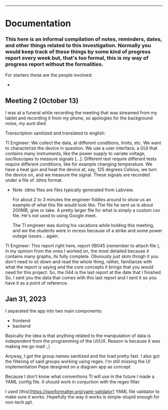 ---

# Documentation

### This here is an informal compilation of notes, reminders, dates, and other things related to this investigation. Normally you would keep track of these things by some kind of progress report every week but, that's too formal, this is my way of progress report without the formalities.

For starters these are the people involved:

* 


## Meeting 2 (October 13)

I was at a funeral while recording the meeting that was streamed from my tablet and recording it from my phone, so apologies for the background noise, my aunt died.

Transcription sanitized and translated to english:

TI Engineer: We collect the data, at different conditions, limits, etc. We want to characterize the device in question. We use a user interface, a GUI that contains many instruments, like the power supply to variate voltage, oscilloscopes to measure signals \[...]. Different test require different tests require different conditions, like for example changing temperature. We have a heat gun and heat the device at, say, 125 degrees Celsius, we turn the device on, and we measure the signal. These signals are recorded under a file of .tdms format.

* Note
    .tdms files are files typically generated from Labview.

     For about 2 to 3 minutes the engineer fiddles around to show us an example of what this file would look like. The file he sent us is about 200MB, give or take. A pretty larger file for what is simply a custom csv file. He's not used to using Google meet.

    The TI engineer was during his vacations while holding this meeting, and we the students were in recess because of a strike and some power outage issues... again.

TI Engineer: This report right here, report 0B045 (remember to attach file ), in my opinion from the ones I worked on, the most detailed because it contains many graphs, its fully complete. Obviously just skim throgh it you don't need to sit down and read the whole thing, rather, familiarize with what the report is saying and the core concepts it brings that you would need for this project. So, the 044 is the last report at the date that I finished. So, I sent you the data that comes with this last report and I sent it so you have it as a point of reference.



## Jan 31, 2023

I separated the app into two main components:
- frontend
- backend

Basically the idea is that anything related to the manipulation of data is independent from the programming of the UI/UX. Reason is because it was making me go mad :,)

Anyway, I got the group names sanitized and the load pretty fast. I also got the filtering of said groups working using regex. I'm still missing the UI implementation Pepe designed on a diagram app as concept

Because I don't know what conventions TI will use in the future I made a YAML config file. It should work in conjuction with the regex filter

I used (this)[https://jsonformatter.org/yaml-validator] YAML file validator to make sure it works. Hopefully the way it works is simple-stupid enough for non-tech ppl.
